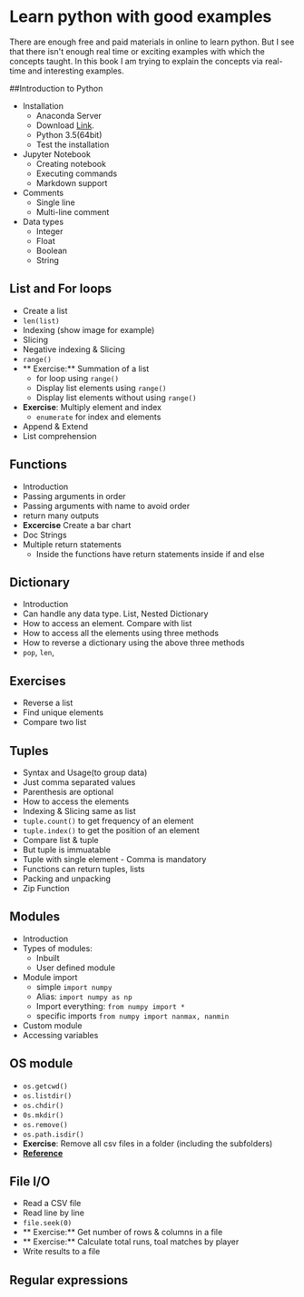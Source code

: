 # Learn python with good examples

There are enough free and paid materials in online to learn python. But I see that there isn't enough real time or exciting examples with which the concepts taught. In this book I am trying to explain the concepts via real-time and interesting examples.


##Introduction to Python
* Installation
    * Anaconda Server
    * Download [Link](https://www.continuum.io/downloads). 
    * Python 3.5(64bit)
    * Test the installation
* Jupyter Notebook
    * Creating notebook
    * Executing commands
    * Markdown support
* Comments
    * Single line 
    * Multi-line comment
* Data types
    * Integer
    * Float
    * Boolean
    * String

## List and For loops
* Create a list
* `len(list)`
* Indexing (show image for example)
* Slicing
* Negative indexing & Slicing
* `range()`
* ** Exercise:** Summation of a list
    * for loop using `range()`
    * Display list elements using `range()`
    * Display list elements without using `range()`
* **Exercise**: Multiply element and index
    * `enumerate` for index and elements
* Append & Extend
* List comprehension

## Functions
* Introduction
* Passing arguments in order
* Passing arguments with name to avoid order
* return many outputs
* **Excercise** Create a bar chart
* Doc Strings
* Multiple return statements
    * Inside the functions have return statements inside if and else

## Dictionary
* Introduction
* Can handle any data type. List, Nested Dictionary
* How to access an element. Compare with list
* How to access all the elements using three methods
* How to reverse a dictionary using the above three methods
* `pop`, `len`,

## Exercises
* Reverse a list
* Find unique elements
* Compare two list

## Tuples
* Syntax and Usage(to group data)
* Just comma separated values
* Parenthesis are optional
* How to access the elements
* Indexing & Slicing same as list
* `tuple.count()` to get frequency of an element
* `tuple.index()` to get the position of an element
* Compare list & tuple
* But tuple is immuatable
* Tuple with single element - Comma is mandatory
* Functions can return tuples, lists
* Packing and unpacking
* Zip Function

## Modules
* Introduction
* Types of modules:
    * Inbuilt
    * User defined module
* Module import
    * simple `import numpy`
    * Alias: `import numpy as np`
    * Import everything: `from numpy import *`
    * specific imports `from numpy import nanmax, nanmin`
* Custom module
* Accessing variables

## OS module
* `os.getcwd()`
* `os.listdir()`
* `os.chdir()`
* `0s.mkdir()`
* `os.remove()`
* `os.path.isdir()`
* **Exercise**: Remove all csv files in a folder (including the subfolders)
* **[Reference](https://people.rit.edu/blbgse/pythonNotes/os.html)**

## File I/O
* Read a CSV file
* Read line by line
* `file.seek(0)`
* ** Exercise:** Get number of rows & columns in a file
* ** Exercise:** Calculate total runs, toal matches by player
* Write results to a file

## Regular expressions